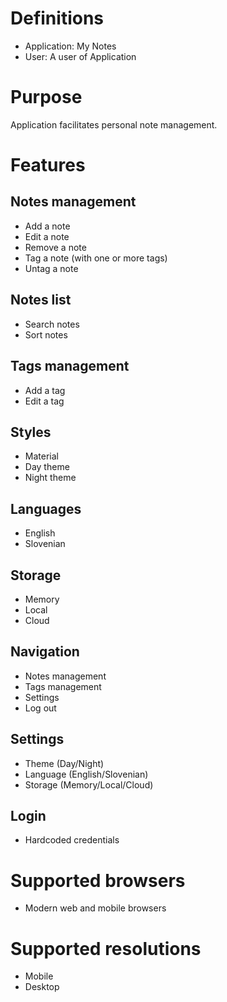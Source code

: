 # Definitions
 - Application: My Notes
 - User: A user of Application



# Purpose

Application facilitates personal note management.



# Features

## Notes management
 - Add a note
 - Edit a note
 - Remove a note
 - Tag a note (with one or more tags)
 - Untag a note

## Notes list
 - Search notes
 - Sort notes

## Tags management
 - Add a tag
 - Edit a tag

## Styles
 - Material
 - Day theme
 - Night theme

## Languages
 - English
 - Slovenian

## Storage
 - Memory
 - Local
 - Cloud

## Navigation
 - Notes management
 - Tags management
 - Settings
 - Log out

## Settings
 - Theme (Day/Night)
 - Language (English/Slovenian)
 - Storage (Memory/Local/Cloud)

## Login
  - Hardcoded credentials



# Supported browsers
 - Modern web and mobile browsers



# Supported resolutions
 - Mobile
 - Desktop
